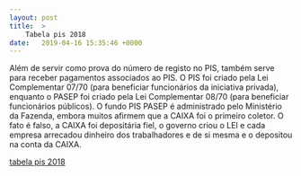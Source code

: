 ```yaml
---
layout: post
title:  >
    Tabela pis 2018
date:   2019-04-16 15:35:46 +0000
---
```



Além de servir como prova do número de registo no PIS, também serve para receber pagamentos associados ao PIS. O PIS foi criado pela Lei Complementar 07/70 (para beneficiar funcionários da iniciativa privada), enquanto o PASEP foi criado pela Lei Complementar 08/70 (para beneficiar funcionários públicos). O fundo PIS PASEP é administrado pelo Ministério da Fazenda, embora muitos afirmem que a CAIXA foi o primeiro coletor. O fato é falso, a CAIXA foi depositária fiel, o governo criou o LEI e cada empresa arrecadou dinheiro dos trabalhadores e de si mesma e o depositou na conta da CAIXA.

[tabela pis 2018](https://forum.imasters.com.br/topic/580997-exbirocultar-checkbox-dentro-de-td/)